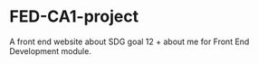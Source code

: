 # FED-CA1-project
A front end website about SDG goal 12 + about me for Front End Development module.
